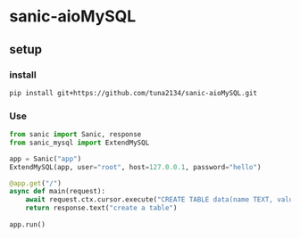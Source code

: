 # sanic-aioMySQL

## setup

### install

```bash
pip install git+https://github.com/tuna2134/sanic-aioMySQL.git
```

### Use

```python
from sanic import Sanic, response
from sanic_mysql import ExtendMySQL

app = Sanic("app")
ExtendMySQL(app, user="root", host=127.0.0.1, password="hello")

@app.get("/")
async def main(request):
    await request.ctx.cursor.execute("CREATE TABLE data(name TEXT, value BIGINT)")
    return response.text("create a table")
    
app.run()
```
